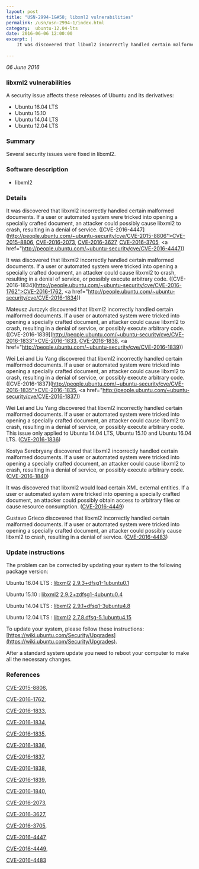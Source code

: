 ```yaml
---
layout: post
title: "USN-2994-1&#58; libxml2 vulnerabilities"
permalink: /usn/usn-2994-1/index.html
category:  ubuntu-12.04-lts
date: 2016-06-06 12:00:00
excerpt: |
    It was discovered that libxml2 incorrectly handled certain malformed documents. If a user or automated system were tricked into opening a specially crafted document, an attacker could possibly cause libxml2 to crash, resulting in a denial of service. ([CVE-2016-4447](http://people.ubuntu.com/~ubuntu-security/cve/CVE-2015-8806">CVE-2015-8806</a>, <a href="http://people.ubuntu.com/~ubuntu-security/cve/CVE-2016-2073">CVE-2016-2073</a>, <a href="http://people.ubuntu.com/~ubuntu-security/cve/CVE-2016-3627">CVE-2016-3627</a>, <a href="http://people.ubuntu.com/~ubuntu-security/cve/CVE-2016-3705">CVE-2016-3705</a>, <a href="http://people.ubuntu.com/~ubuntu-security/cve/CVE-2016-4447))
    
--- 
```

 
 

*06 June 2016*

### libxml2 vulnerabilities

A security issue affects these releases of Ubuntu and its derivatives:

* Ubuntu 16.04 LTS
* Ubuntu 15.10
* Ubuntu 14.04 LTS
* Ubuntu 12.04 LTS

### Summary

Several security issues were fixed in libxml2. 

### Software description

* libxml2 

### Details

It was discovered that libxml2 incorrectly handled certain malformed documents. If a user or automated system were tricked into opening a specially crafted document, an attacker could possibly cause libxml2 to crash, resulting in a denial of service. ([CVE-2016-4447](http://people.ubuntu.com/~ubuntu-security/cve/CVE-2015-8806">CVE-2015-8806</a>, <a href="http://people.ubuntu.com/~ubuntu-security/cve/CVE-2016-2073">CVE-2016-2073</a>, <a href="http://people.ubuntu.com/~ubuntu-security/cve/CVE-2016-3627">CVE-2016-3627</a>, <a href="http://people.ubuntu.com/~ubuntu-security/cve/CVE-2016-3705">CVE-2016-3705</a>, <a href="http://people.ubuntu.com/~ubuntu-security/cve/CVE-2016-4447))

It was discovered that libxml2 incorrectly handled certain malformed documents. If a user or automated system were tricked into opening a specially crafted document, an attacker could cause libxml2 to crash, resulting in a denial of service, or possibly execute arbitrary code. ([CVE-2016-1834](http://people.ubuntu.com/~ubuntu-security/cve/CVE-2016-1762">CVE-2016-1762</a>, <a href="http://people.ubuntu.com/~ubuntu-security/cve/CVE-2016-1834))

Mateusz Jurczyk discovered that libxml2 incorrectly handled certain malformed documents. If a user or automated system were tricked into opening a specially crafted document, an attacker could cause libxml2 to crash, resulting in a denial of service, or possibly execute arbitrary code. ([CVE-2016-1839](http://people.ubuntu.com/~ubuntu-security/cve/CVE-2016-1833">CVE-2016-1833</a>, <a href="http://people.ubuntu.com/~ubuntu-security/cve/CVE-2016-1838">CVE-2016-1838</a>, <a href="http://people.ubuntu.com/~ubuntu-security/cve/CVE-2016-1839))

Wei Lei and Liu Yang discovered that libxml2 incorrectly handled certain malformed documents. If a user or automated system were tricked into opening a specially crafted document, an attacker could cause libxml2 to crash, resulting in a denial of service, or possibly execute arbitrary code. ([CVE-2016-1837](http://people.ubuntu.com/~ubuntu-security/cve/CVE-2016-1835">CVE-2016-1835</a>, <a href="http://people.ubuntu.com/~ubuntu-security/cve/CVE-2016-1837))

Wei Lei and Liu Yang discovered that libxml2 incorrectly handled certain malformed documents. If a user or automated system were tricked into opening a specially crafted document, an attacker could cause libxml2 to crash, resulting in a denial of service, or possibly execute arbitrary code. This issue only applied to Ubuntu 14.04 LTS, Ubuntu 15.10 and Ubuntu 16.04 LTS. ([CVE-2016-1836](http://people.ubuntu.com/~ubuntu-security/cve/CVE-2016-1836))

Kostya Serebryany discovered that libxml2 incorrectly handled certain malformed documents. If a user or automated system were tricked into opening a specially crafted document, an attacker could cause libxml2 to crash, resulting in a denial of service, or possibly execute arbitrary code. ([CVE-2016-1840](http://people.ubuntu.com/~ubuntu-security/cve/CVE-2016-1840))

It was discovered that libxml2 would load certain XML external entities. If a user or automated system were tricked into opening a specially crafted document, an attacker could possibly obtain access to arbitrary files or cause resource consumption. ([CVE-2016-4449](http://people.ubuntu.com/~ubuntu-security/cve/CVE-2016-4449))

Gustavo Grieco discovered that libxml2 incorrectly handled certain malformed documents. If a user or automated system were tricked into opening a specially crafted document, an attacker could possibly cause libxml2 to crash, resulting in a denial of service. ([CVE-2016-4483](http://people.ubuntu.com/~ubuntu-security/cve/CVE-2016-4483)) 

### Update instructions

The problem can be corrected by updating your system to the following package version:

Ubuntu 16.04 LTS
 : [libxml2](https://launchpad.net/ubuntu/+source/libxml2) <span> [2.9.3+dfsg1-1ubuntu0.1](https://launchpad.net/ubuntu/+source/libxml2/2.9.3+dfsg1-1ubuntu0.1) </span> 

Ubuntu 15.10
 : [libxml2](https://launchpad.net/ubuntu/+source/libxml2) <span> [2.9.2+zdfsg1-4ubuntu0.4](https://launchpad.net/ubuntu/+source/libxml2/2.9.2+zdfsg1-4ubuntu0.4) </span> 

Ubuntu 14.04 LTS
 : [libxml2](https://launchpad.net/ubuntu/+source/libxml2) <span> [2.9.1+dfsg1-3ubuntu4.8](https://launchpad.net/ubuntu/+source/libxml2/2.9.1+dfsg1-3ubuntu4.8) </span> 

Ubuntu 12.04 LTS
 : [libxml2](https://launchpad.net/ubuntu/+source/libxml2) <span> [2.7.8.dfsg-5.1ubuntu4.15](https://launchpad.net/ubuntu/+source/libxml2/2.7.8.dfsg-5.1ubuntu4.15) </span> 

To update your system, please follow these instructions: [https://wiki.ubuntu.com/Security/Upgrades](https://wiki.ubuntu.com/Security/Upgrades).

After a standard system update you need to reboot your computer to make all the necessary changes. 

### References

 
 [CVE-2015-8806](http://people.ubuntu.com/~ubuntu-security/cve/CVE-2015-8806), 

 [CVE-2016-1762](http://people.ubuntu.com/~ubuntu-security/cve/CVE-2016-1762), 

 [CVE-2016-1833](http://people.ubuntu.com/~ubuntu-security/cve/CVE-2016-1833), 

 [CVE-2016-1834](http://people.ubuntu.com/~ubuntu-security/cve/CVE-2016-1834), 

 [CVE-2016-1835](http://people.ubuntu.com/~ubuntu-security/cve/CVE-2016-1835), 

 [CVE-2016-1836](http://people.ubuntu.com/~ubuntu-security/cve/CVE-2016-1836), 

 [CVE-2016-1837](http://people.ubuntu.com/~ubuntu-security/cve/CVE-2016-1837), 

 [CVE-2016-1838](http://people.ubuntu.com/~ubuntu-security/cve/CVE-2016-1838), 

 [CVE-2016-1839](http://people.ubuntu.com/~ubuntu-security/cve/CVE-2016-1839), 

 [CVE-2016-1840](http://people.ubuntu.com/~ubuntu-security/cve/CVE-2016-1840), 

 [CVE-2016-2073](http://people.ubuntu.com/~ubuntu-security/cve/CVE-2016-2073), 

 [CVE-2016-3627](http://people.ubuntu.com/~ubuntu-security/cve/CVE-2016-3627), 

 [CVE-2016-3705](http://people.ubuntu.com/~ubuntu-security/cve/CVE-2016-3705), 

 [CVE-2016-4447](http://people.ubuntu.com/~ubuntu-security/cve/CVE-2016-4447), 

 [CVE-2016-4449](http://people.ubuntu.com/~ubuntu-security/cve/CVE-2016-4449), 

 [CVE-2016-4483](http://people.ubuntu.com/~ubuntu-security/cve/CVE-2016-4483)
 


